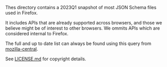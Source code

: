 Thes directory contains a 2023Q1 snapshot of most JSON Schema files
used in Firefox.

It includes APIs that are already supported across browsers, and those we
believe might be of interest to other browsers.  We ommits APIs which are
considered internal to Firefox.

The full and up to date list can always be found using this query from [mozilla-central](https://searchfox.org/mozilla-central/search?path=components%2Fextensions%2Fschemas%2F*.json).

See [LICENSE.md](LICENSE) for copyright details.
